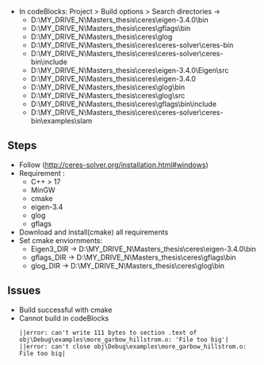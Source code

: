  - In codeBlocks: Project > Build options > Search directories -> 
    - D:\MY_DRIVE_N\Masters_thesis\ceres\eigen-3.4.0\bin
    - D:\MY_DRIVE_N\Masters_thesis\ceres\gflags\bin
    - D:\MY_DRIVE_N\Masters_thesis\ceres\glog
    - D:\MY_DRIVE_N\Masters_thesis\ceres\ceres-solver\ceres-bin
    - D:\MY_DRIVE_N\Masters_thesis\ceres\ceres-solver\ceres-bin\include
    - D:\MY_DRIVE_N\Masters_thesis\ceres\eigen-3.4.0\Eigen\src
    - D:\MY_DRIVE_N\Masters_thesis\ceres\eigen-3.4.0
    - D:\MY_DRIVE_N\Masters_thesis\ceres\glog\bin
    - D:\MY_DRIVE_N\Masters_thesis\ceres\glog\src
    - D:\MY_DRIVE_N\Masters_thesis\ceres\gflags\bin\include
    - D:\MY_DRIVE_N\Masters_thesis\ceres\ceres-solver\ceres-bin\examples\slam

## Steps
- Follow (http://ceres-solver.org/installation.html#windows)
- Requirement :
    - C++ > 17
    - MinGW
    - cmake
    - eigen-3.4
    - glog
    - gflags
- Download and install(cmake) all requirements
- Set cmake enviornments:
    - Eigen3_DIR -> D:\MY_DRIVE_N\Masters_thesis\ceres\eigen-3.4.0\bin
    - gflags_DIR -> D:\MY_DRIVE_N\Masters_thesis\ceres\gflags\bin
    - glog_DIR -> D:\MY_DRIVE_N\Masters_thesis\ceres\glog\bin


## Issues
- Build successful with cmake
- Cannot build in codeBlocks
    ```
    ||error: can't write 111 bytes to section .text of obj\Debug\examples\more_garbow_hillstrom.o: 'File too big'|
    ||error: can't close obj\Debug\examples\more_garbow_hillstrom.o: File too big|
    ```
